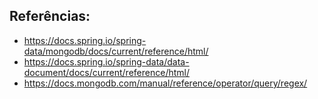 ## Referências:

- https://docs.spring.io/spring-data/mongodb/docs/current/reference/html/
- https://docs.spring.io/spring-data/data-document/docs/current/reference/html/
- https://docs.mongodb.com/manual/reference/operator/query/regex/